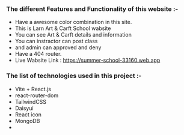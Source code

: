 ### **The different Features and Functionality of this website :-**
- Have a awesome color combination in this site.
- This is Larn Art & Carft School wabsite
- You can see Art & Carft details and information
- You can instractor can post class  
- and admin can approved and deny   
- Have a 404 router.
- Live Wabsite Link : https://summer-school-33160.web.app

### **The list of technologies used in this project :-**
- Vite + React.js
- react-router-dom
- TailwindCSS
- Daisyui
- React icon
- MongoDB
- 